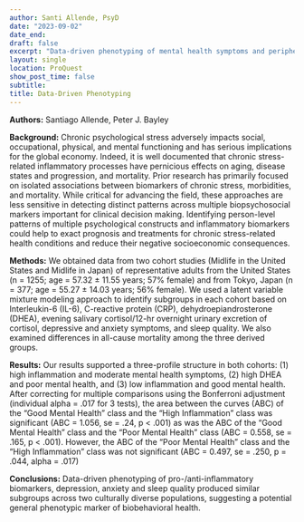 ```yaml
---
author: Santi Allende, PsyD
date: "2023-09-02"
date_end: 
draft: false
excerpt: "Data-driven phenotyping of mental health symptoms and peripheral biomarkers (manuscript in preparation)"
layout: single
location: ProQuest
show_post_time: false
subtitle:
title: Data-Driven Phenotyping
---
```


**Authors:** Santiago Allende, Peter J. Bayley 

**Background:** Chronic psychological stress adversely impacts social, occupational, physical, and mental functioning and has serious implications for the global economy. Indeed, it is well documented that chronic stress-related inflammatory processes have pernicious effects on aging, disease states and progression, and mortality. Prior research has primarily focused on isolated associations between biomarkers of chronic stress, morbidities, and mortality. While critical for advancing the field, these approaches are less sensitive in detecting distinct patterns across multiple biopsychosocial markers important for clinical decision making. Identifying person-level patterns of multiple psychological constructs and inflammatory biomarkers could help to exact prognosis and treatments for chronic stress-related health conditions and reduce their negative socioeconomic consequences.

**Methods:** We obtained data from two cohort studies (Midlife in the United States and Midlife in Japan) of representative adults from the United States (n = 1255; age = 57.32 ± 11.55 years; 57% female) and from Tokyo, Japan (n = 377; age = 55.27 ± 14.03 years; 56% female). We used a latent variable mixture modeling approach to identify subgroups in each cohort based on Interleukin-6 (IL-6), C-reactive protein (CRP), dehydroepiandrosterone (DHEA), evening salivary cortisol/12-hr overnight urinary excretion of cortisol, depressive and anxiety symptoms, and sleep quality. We also examined differences in all-cause mortality among the three derived groups.

**Results:**  Our results supported a three-profile structure in both cohorts: (1) high inflammation and moderate mental health symptoms, (2) high DHEA and poor mental health, and (3) low inflammation and good mental health. After correcting for multiple comparisons using the Bonferroni adjustment (individual alpha = .017 for 3 tests), the area between the curves (ABC) of the “Good Mental Health” class and the “High Inflammation” class was significant (ABC = 1.056, se = .24, p < .001) as was the ABC of the “Good Mental Health” class and the “Poor Mental Health” class (ABC = 0.558, se = .165, p < .001). However, the ABC of the “Poor Mental Health” class and the “High Inflammation” class was not significant (ABC = 0.497, se = .250, p = .044, alpha = .017)

**Conclusions:** Data-driven phenotyping of pro-/anti-inflammatory biomarkers, depression, anxiety and sleep quality produced similar subgroups across two culturally diverse populations, suggesting a potential general phenotypic marker of biobehavioral health.
